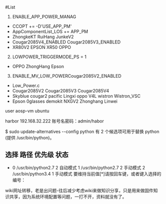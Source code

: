 #List
1. ENABLE_APP_POWER_MANAG
- CCOPT += -D'USE_APP_PM'
- AppComponentList_LOS += APP_PM
- ZhongkeKT RuiHang JunkeV2 
- Cougar2085V4_ENABLED Cougar2085V3_ENABLED   
- XR80V2 EPSON XR50 OPPO 

2. LOWPOWER_TRIGGERMODE_PS = 1
- OPPO ZhongHang Epson 

3. ENABLE_MV_LOW_POWERCougar2085V2_ENABLED
- Low_Power.c
- Cougar2085V2  Cougar2085V3 Cougar2085V4
- Skyblue cougar2  pacific  Lingxi oppo  V4L wistron Wistron_VSC
- Epson  0glasses demokit NXGV2 Zhonghang Linwei


user aosp-vm   ubuntu 


harbor 192.168.32.222 
账号名密码：admin/habor


$ sudo update-alternatives --config python
有 2 个候选项可用于替换 python (提供 /usr/bin/python)。
 
  选择       路径              优先级  状态
------------------------------------------------------------
* 0            /usr/bin/python2.7   2         自动模式
  1            /usr/bin/python2.7   2         手动模式
  2            /usr/bin/python3.4   1         手动模式
要维持当前值[*]请按回车键，或者键入选择的编号：
  


wiki网址转移，老是出问题-往后减少考虑wiki来做知识分享，只是用来做固件知识共享，因为系统环境配置等问题，一打不开，资料就没有了。




